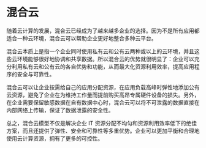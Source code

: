 # 混合云
随着云计算的发展，混合云已经成为了越来越多企业的选择。因为不是所有应用都适合一种云环境，混合云可以帮助企业更好地整合多种云平台。

混合云本质上是指一个企业同时使用私有云和公有云两种或以上的云环境，并且这些云环境能够很好地协调和共享数据。所以混合云的优势就很明显了：企业可以充分利用私有云和公有云的各自优势和功能，从而最大化资源利用效率，提高应用程序的安全与可靠性。

混合云可以让企业按需给自己的应用分配资源，在应用负载高峰时弹性地添加公有云资源，避免了企业在为维持工作量而提前购买高昂专属硬件设备的损失。另外，在企业需要保留敏感数据在自有数据中心时，混合云可以将不可泄露的数据直接在内部网络上传输，保证了数据泄露的安全性。

总之，混合云模型不仅是解决企业 IT 资源分配不均匀和资源利用效率低下的绝佳方案，而且还提供了弹性、安全和可靠性等多重优势。企业可以更加平衡和合理地使用云计算资源，拥有了更多的可控性。